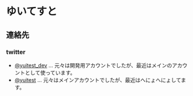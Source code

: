 # ゆいてすと

## 連絡先

### twitter

- [@yuitest_dev](https://twitter.com/yuitest_dev) ... 元々は開発用アカウントでしたが、最近はメインのアカウントとして使っています。
- [@yuitest](https://twitter.com/yuitest) ... 元々はメインアカウントでしたが、最近はへにょへにょしてます。

